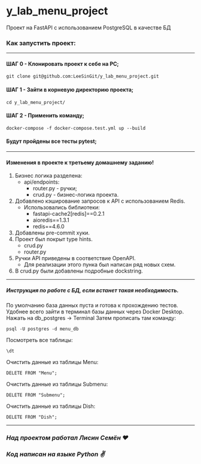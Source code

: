 # y_lab_menu_project
Проект на FastAPI с использованием PostgreSQL в качестве БД

### Как запустить проект:
****
#### ШАГ 0 - Клонировать проект к себе на PC;
```
git clone git@github.com:LeeSinGit/y_lab_menu_project.git
```
#### ШАГ 1 - Зайти в корневую директорию проекта;
```
cd y_lab_menu_project/
```
#### ШАГ 2 - Применить команду;
```
docker-compose -f docker-compose.test.yml up --build
```
#### Будут пройдены все тесты pytest;

****
#### Изменения в проекте к третьему домашнему заданию!

1. Бизнес логика разделена:
   - api/endpoints:
     - router.py - ручки;
     - crud.py - бизнес-логика проекта.
2. Добавлено кэширование запросов к API  с использованием Redis.
   - Использовались библиотеки:
     - fastapi-cache2[redis]==0.2.1
     - aioredis==1.3.1
     - redis==4.6.0
3. Добавлены  pre-commit хуки.
4. Проект был покрыт type hints.
   - crud.py
   - router.py
5. Ручки API приведены в соответствие OpenAPI.
   - Для реализации этого пунка был написан ряд новых схем.
6. В crud.py были добавлены подробные dockstring.

****
##### Инструкция по работе с БД, если встанет такая необходимость.
По умолчанию база данных пуста и готова к прохождению тестов.
Удобнее всего зайти в терминал базы данных через Docker Desktop.
Нажать на db_postgres -> Terminal
Затем прописать там команду:
```
psql -U postgres -d menu_db
```
Посмотреть все таблицы:
```
\dt
```
Очистить данные из таблицы Menu:
```
DELETE FROM "Menu";
```
Очистить данные из таблицы Submenu:
```
DELETE FROM "Submenu";
```
Очистить данные из таблицы Dish:
```
DELETE FROM "Dish";
```
****
### *Над проектом работал Лисин Семён :heart:*
### *Код написан на языке Python :v:*

